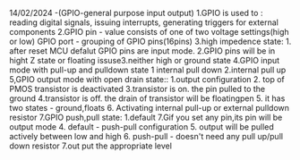14/02/2024 -(GPIO-general purpose input output)
1.GPIO is used to : reading digital signals, issuing interrupts, generating triggers for external components
2.GPIO pin - value consists of one of two voltage settings(high or low) GPIO port - grouping of GPIO pins(16pins)
3.high impedence state: 1. after reset MCU defalut GPIO pins are input mode. 2.GPIO pins will be in hight Z state or floating issuse3.neither high or ground state
4.GPIO input mode with pull-up and pulldown state 1 internal pull down 2.internal pull up
5,GPIO output mode with open drain state::
1.output configuration 2. top of PMOS
transistor is deactivated 3.transistor is on. the pin pulled to the ground 4.transistor is off. 
the drain of transistor will be floatingpen 5. it has two states - ground,floats
6. Activating internal pull-up or external pulldown resistor
7.GPIO push,pull state: 1.default
7.Gif you set any pin,its pin will be output mode 4. default - push-pull configuration 5.
output will be pulled actively between low and high 6.
push-pull - doesn't need any pull up/pull down resistor 7.out put the appropriate level
